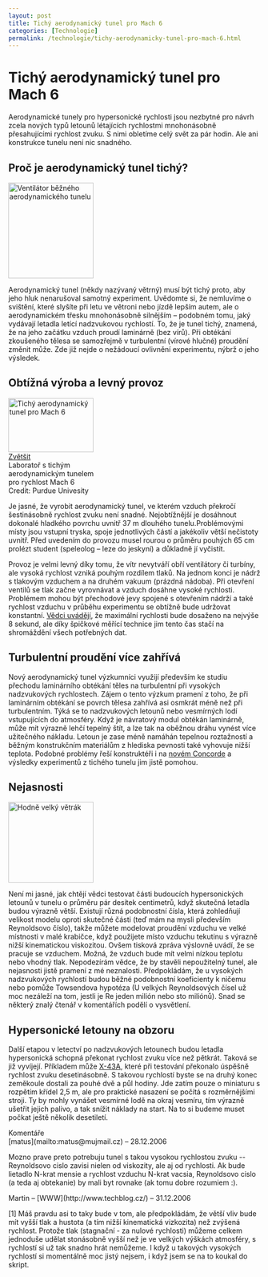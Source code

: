 ```yaml
---
layout: post
title: Tichý aerodynamický tunel pro Mach 6
categories: [Technologie]
permalink: /technologie/tichy-aerodynamicky-tunel-pro-mach-6.html
---
```

# Tichý aerodynamický tunel pro Mach 6

Aerodynamické tunely pro hypersonické rychlosti jsou nezbytné pro návrh zcela nových typů letounů létajících rychlostmi mnohonásobně přesahujícími rychlost zvuku. S nimi obletíme celý svět za pár hodin. Ale ani konstrukce tunelu není nic snadného.

## Proč je aerodynamický tunel tichý?

<div class="obry" style="width:187px"><div class="leftbox"><img alt="Ventilátor běžného aerodynamického tunelu" height="191" src="http://techblog.srubar.net/images/aerodynamicky-tunel-ventilator.jpg" width="170"/></div></div> 

Aerodynamický tunel (někdy nazývaný větrný) musí být tichý proto, aby jeho hluk nenarušoval samotný experiment. Uvědomte si, že nemluvíme o svištění, které slyšíte při letu ve větroni nebo jízdě lepším autem, ale o aerodynamickém třesku mnohonásobně silnějším – podobném tomu, jaký vydávají letadla letící nadzvukovou rychlostí. To, že je tunel tichý, znamená, že na jeho začátku vzduch proudí laminárně (bez vírů). Při obtékání zkoušeného tělesa se samozřejmě v turbulentní (vírové hlučné) proudění změnit může. Zde již nejde o nežádoucí ovlivnění experimentu, nýbrž o jeho výsledek.

## Obtížná výroba a levný provoz

<div class="obry" style="width:187px"><div class="leftbox"><a href="http://techblog.srubar.net/images/tichy-aerodynamicky-tunel-velky.jpg"><img alt="Tichý aerodynamický tunel pro Mach 6" height="108" src="http://techblog.srubar.net/images/tichy-aerodynamicky-tunel.jpg" width="170"/></a></div><a href="http://techblog.srubar.net/images/tichy-aerodynamicky-tunel-velky.jpg">Zvětšit</a><br/>Laboratoř s tichým aerodynamickým tunelem pro rychlost Mach 6<br/>Credit: Purdue Univesity</div> 

Je jasné, že vyrobit aerodynamický tunel, ve kterém vzduch překročí šestinásobně rychlost zvuku není snadné. Nejobtížnější je dosáhnout dokonalé hladkého povrchu uvnitř 37 m dlouhého tunelu.Problémovými místy jsou vstupní tryska, spoje jednotlivých částí a jakékoliv větší nečistoty uvnitř. Před uvedením do provozu musel rourou o průměru pouhých 65 cm prolézt student (speleolog – leze do jeskyní) a důkladně jí vyčistit.

Provoz je velmi levný díky tomu, že vítr nevytváří obří ventilátory či turbíny, ale vysoká rychlost vzniká pouhým rozdílem tlaků. Na jednom konci je nádrž s tlakovým vzduchem a na druhém vakuum (prázdná nádoba). Při otevření ventilů se tlak začne vyrovnávat a vzduch dosáhne vysoké rychlosti. Problémem mohou být přechodové jevy spojené s otevřením nádrží a také rychlost vzduchu v průběhu experimentu se obtížně bude udržovat konstantní. [Vědci uvádějí](http://news.uns.purdue.edu/UNS/html4ever/2006/060105.Schneider.tunnel.html), že maximální rychlosti bude dosaženo na nejvýše 8 sekund, ale díky špičkové měřící technice jim tento čas stačí na shromáždění všech potřebných dat.

## Turbulentní proudění více zahřívá

Nový aerodynamický tunel výzkumníci využijí především ke studiu přechodu laminárního obtékání těles na turbulentní při vysokých nadzvukových rychlostech. Zájem o tento výzkum pramení z toho, že při laminárním obtékání se povrch tělesa zahřívá asi osmkrát méně než při turbulentním. Týká se to nadzvukových letounů nebo vesmírných lodí vstupujících do atmosféry. Když je návratový modul obtékán laminárně, může mít výrazně lehčí tepelný štít, a lze tak na oběžnou dráhu vynést více užitečného nákladu. Letoun je zase méně namáhán tepelnou roztažností a běžným konstrukčním materiálům z hlediska pevnosti také vyhovuje nižší teplota. Podobné problémy řeší konstruktéři i na [novém Concorde](http://techblog.srubar.net/technologie/novy-concorde-na-obzoru.html) a výsledky experimentů z tichého tunelu jim jistě pomohou.

## Nejasnosti

<div class="obry" style="width:187px"><div class="leftbox"><img alt="Hodně velký větrák" height="161" src="http://techblog.srubar.net/images/velky-vetrak-tunel.jpg" width="170"/></div></div> 

Není mi jasné, jak chtějí vědci testovat části budoucích hypersonických letounů v tunelu o průměru pár desítek centimetrů, když skutečná letadla budou výrazně větší. Existují různá podobnostní čísla, která zohledňují velikost modelu oproti skutečné části (teď mám na mysli především Reynoldsovo číslo), takže můžete modelovat proudění vzduchu ve velké místnosti v malé krabičce, když použijete místo vzduchu tekutinu s výrazně nižší kinematickou viskozitou. Ovšem tisková zpráva výslovně uvádí, že se pracuje se vzduchem. Možná, že vzduch bude mít velmi nízkou teplotu nebo vhodný tlak. Nepodezírám vědce, že by stavěli nepoužitelný tunel, ale nejasnosti jistě pramení z mé neznalosti. Předpokládám, že u vysokých nadzvukových rychlostí budou běžné podobnostní koeficienty k ničemu nebo pomůže Towsendova hypotéza (U velkých Reynoldsových čísel už moc nezáleží na tom, jestli je Re jeden milión nebo sto miliónů). Snad se některý znalý čtenář v komentářích podělí o vysvětlení.

## Hypersonické letouny na obzoru

Další etapou v letectví po nadzvukových letounech budou letadla hypersonická schopná překonat rychlost zvuku více než pětkrát. Taková se již vyvíjejí. Příkladem může [X-43A](http://techblog.srubar.net/kosmonautika/x-43a-prekonal-mach-10.html), které při testování překonalo úspěšně rychlost zvuku desetinásobně. S takovou rychlostí byste se na druhý konec zeměkoule dostali za pouhé dvě a půl hodiny. Jde zatím pouze o miniaturu s rozpětím křídel 2,5 m, ale pro praktické nasazení se počítá s rozměrnějšími stroji. Ty by mohly vynášet vesmírné lodě na okraj vesmíru, tím výrazně ušetřit jejich palivo, a tak snížit náklady na start. Na to si budeme muset počkat ještě několik desetiletí.


<section id='comments-section'>
<div class='commentsheader'>Komentáře</div>        
<div class='comment-item-header' markdown=1>
[matus](mailto:matus@mujmail.cz)  &ndash; 28.12.2006
</div>

Mozno prave preto potrebuju tunel s takou vysokou rychlostou zvuku -- Reynoldsovo cislo zavisi nielen od viskozity, ale aj od rychlosti. Ak bude lietadlo N-krat mensie a rychlost vzduchu N-krat vacsia, Reynoldsovo cislo (a teda aj obtekanie) by mali byt rovnake (ak tomu dobre rozumiem :).

<div class='comment-item-header' markdown=1>
Martin &ndash; [WWW](http://www.techblog.cz/) &ndash; 31.12.2006
</div>

[1] Máš pravdu asi to taky bude v tom, ale předpokládám, že větší vliv bude mít vyšší tlak  a hustota (a tím nižší kinematická vizkozita) než zvýšená rychlost. Protože tlak (stagnační - za nulové rychlosti) můžeme celkem jednoduše udělat stonásobně vyšší než je ve velkých výškách atmosféry, s rychlostí si už tak snadno hrát nemůžeme. I když u takových vysokých rychlostí si momentálně moc jistý nejsem, i když jsem se na to koukal do skript.

</section>